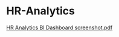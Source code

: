 # HR-Analytics
[HR Analytics BI Dashboard screenshot.pdf](https://github.com/user-attachments/files/16039247/HR.Analytics.BI.Dashboard.screenshot.pdf)

